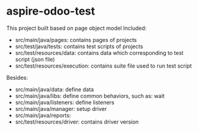 # aspire-odoo-test
This project built based on page object model
Included:
+ src/main/java/pages: contains pages of projects
+ src/test/java/tests: contains test scripts of projects
+ src/test/resources/data: contains data which corresponding to test script (json file)
+ src/test/resources/execution: contains suite file used to run test script

Besides:
+ src/main/java/data: define data
+ src/main/java/libs: define common behaviors, such as: wait
+ src/main/java/listeners: define listeners
+ src/main/java/manager: setup driver
+ src/main/java/reports: <update soon>
+ src/test/resources/driver: contains driver version 

